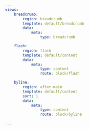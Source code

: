 ```yaml
---
views:
    breadcrumb:
        region: breadcrumb
        template: default/breadcrumb
        data:
            meta: 
                type: breadcrumb

    flash:
        region: flash
        template: default/content
        data: 
            meta:
                type: content
                route: block/flash

    byline:
        region: after-main
        template: default/content
        sort: 1
        data: 
            meta:
                type: content
                route: block/byline

...
```

